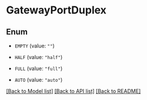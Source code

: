 # GatewayPortDuplex

## Enum


* `EMPTY` (value: `""`)

* `HALF` (value: `"half"`)

* `FULL` (value: `"full"`)

* `AUTO` (value: `"auto"`)


[[Back to Model list]](../README.md#documentation-for-models) [[Back to API list]](../README.md#documentation-for-api-endpoints) [[Back to README]](../README.md)


